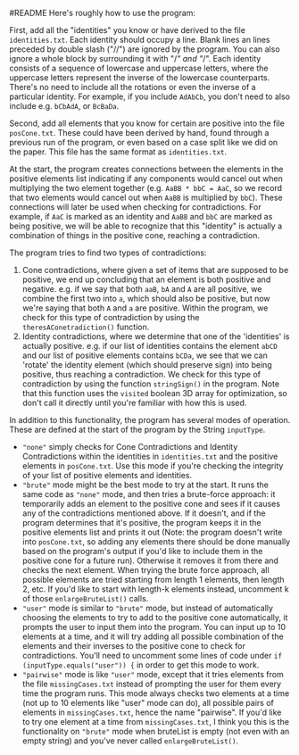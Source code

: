 #README
Here's roughly how to use the program:

First, add all the "identities" you know or have derived to the file `identities.txt`. Each identity should occupy a line. Blank lines an lines preceded by double slash ("//") are ignored by the program. You can also ignore a whole block by surrounding it with "/*" and "*/". Each identity consists of a sequence of lowercase and uppercase letters, where the uppercase letters represent the inverse of the lowercase counterparts. There's no need to include all the rotations or even the inverse of a particular identity.
For example, if you include `AdAbCb`, you don't need to also include e.g. `bCbAdA`, or `BcBaDa`.

Second, add all elements that you know for certain are positive into the file `posCone.txt`. These could have been derived by hand, found through a previous run of the program, or even based on a case split like we did on the paper. This file has the same format as `identities.txt`.

At the start, the program creates connections between the elements in the positive elements list indicating if any components would cancel out when multiplying the two element together (e.g. `AaBB * bbC = AaC`, so we record that two elements would cancel out when `AaBB` is multiplied by `bbC`). These connections will later be used when checking for contradictions. For example, if `AaC` is marked as an identity and `AaBB` and `bbC` are marked as being positive, we will be able to recognize that this "identity" is actually a combination of things in the positive cone, reaching a contradiction.

The program tries to find two types of contradictions:

1. Cone contradictions, where given a set of items that are supposed to be positive, we end up concluding that an element is both positive and negative. e.g. if we say that both `aaB`, `bA` and `A` are all positive, we combine the first two into `a`, which should also be positive, but now we're saying that both `A` and `a` are positive. Within the program, we check for this type of contradiction by using the `theresAConetradiction()` function.
2. Identity contradictions, where we determine that one of the 'identities' is actually positive. e.g. if our list of identities contains the element `abCD` and our list of positive elements contains `bCDa`, we see that we can 'rotate' the identity element (which should preserve sign) into being positive, thus reaching a contradiction. We check for this type of contradiction by using the function `stringSign()` in the program. Note that this function uses the `visited` boolean 3D array for optimization, so don't call it directly until you're familiar with how this is used.

In addition to this functionality, the program has several modes of operation. These are defined at the start of the program by the String `inputType`.
* `"none"` simply checks for Cone Contradictions and Identity Contradictions within the identities in `identities.txt` and the positive elements in `posCone.txt`. Use this mode if you're checking the integrity of your list of positive elements and identities.
* `"brute"` mode might be the best mode to try at the start. It runs the same code as `"none"` mode, and then tries a brute-force approach: it temporarily adds an element to the positive cone and sees if it causes any of the contradictions mentioned above. If it doesn't, and if the program determines that it's positive, the program keeps it in the positive elements list and prints it out (Note: the program doesn't write into `posCone.txt`, so adding any elements there should be done manually based on the program's output if you'd like to include them in the positive cone for a future run). Otherwise it removes it from there and checks the next element. When trying the brute force approach, all possible elements are tried starting from length 1 elements, then length 2, etc. If you'd like to start with length-k elements instead, uncomment k of those `enlargeBruteList()` calls.
* `"user"` mode is similar to `"brute"` mode, but instead of automatically choosing the elements to try to add to the positive cone automatically, it prompts the user to input them into the program. You can input up to 10 elements at a time, and it will try adding all possible combination of the elements and their inverses to the positive cone to check for contradictions. You'll need to uncomment some lines of code under `if (inputType.equals("user")) {` in order to get this mode to work.
* `"pairwise"` mode is like `"user"` mode, except that it tries elements from the file `missingCases.txt` instead of prompting the user for them every time the program runs. This mode always checks two elements at a time (not up to 10 elements like "user" mode can do), all possible pairs of elements in `missingCases.txt`, hence the name "pairwise". If you'd like to try one element at a time from `missingCases.txt`, I think you this is the functionality on `"brute"` mode when bruteList is empty (not even with an empty string) and you've never called `enlargeBruteList()`.
